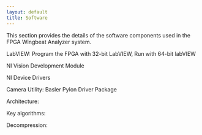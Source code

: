 ```yaml
---
layout: default
title: Software
---
```


This section provides the details of the software components used in the FPGA Wingbeat Analyzer system. 


LabVIEW: Program the FPGA with 32-bit LabVIEW, Run with 64-bit labVIEW

NI Vision Development Module 

NI Device Drivers

Camera Utility: Basler Pylon Driver Package

Architecture:

Key algorithms:

Decompression:


